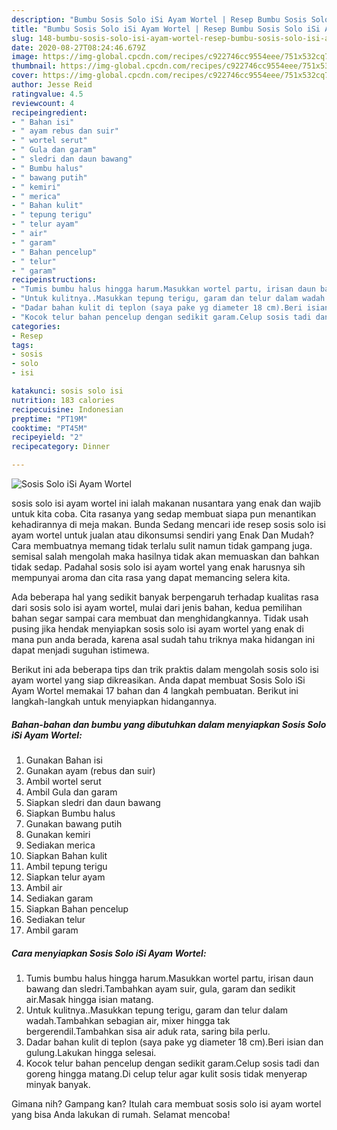 ```yaml
---
description: "Bumbu Sosis Solo iSi Ayam Wortel | Resep Bumbu Sosis Solo iSi Ayam Wortel Yang Mudah Dan Praktis"
title: "Bumbu Sosis Solo iSi Ayam Wortel | Resep Bumbu Sosis Solo iSi Ayam Wortel Yang Mudah Dan Praktis"
slug: 148-bumbu-sosis-solo-isi-ayam-wortel-resep-bumbu-sosis-solo-isi-ayam-wortel-yang-mudah-dan-praktis
date: 2020-08-27T08:24:46.679Z
image: https://img-global.cpcdn.com/recipes/c922746cc9554eee/751x532cq70/sosis-solo-isi-ayam-wortel-foto-resep-utama.jpg
thumbnail: https://img-global.cpcdn.com/recipes/c922746cc9554eee/751x532cq70/sosis-solo-isi-ayam-wortel-foto-resep-utama.jpg
cover: https://img-global.cpcdn.com/recipes/c922746cc9554eee/751x532cq70/sosis-solo-isi-ayam-wortel-foto-resep-utama.jpg
author: Jesse Reid
ratingvalue: 4.5
reviewcount: 4
recipeingredient:
- " Bahan isi"
- " ayam rebus dan suir"
- " wortel serut"
- " Gula dan garam"
- " sledri dan daun bawang"
- " Bumbu halus"
- " bawang putih"
- " kemiri"
- " merica"
- " Bahan kulit"
- " tepung terigu"
- " telur ayam"
- " air"
- " garam"
- " Bahan pencelup"
- " telur"
- " garam"
recipeinstructions:
- "Tumis bumbu halus hingga harum.Masukkan wortel partu, irisan daun bawang dan sledri.Tambahkan ayam suir, gula, garam dan sedikit air.Masak hingga isian matang."
- "Untuk kulitnya..Masukkan tepung terigu, garam dan telur dalam wadah.Tambahkan sebagian air, mixer hingga tak bergerendil.Tambahkan sisa air aduk rata, saring bila perlu."
- "Dadar bahan kulit di teplon (saya pake yg diameter 18 cm).Beri isian dan gulung.Lakukan hingga selesai."
- "Kocok telur bahan pencelup dengan sedikit garam.Celup sosis tadi dan goreng hingga matang.Di celup telur agar kulit sosis tidak menyerap minyak banyak."
categories:
- Resep
tags:
- sosis
- solo
- isi

katakunci: sosis solo isi 
nutrition: 183 calories
recipecuisine: Indonesian
preptime: "PT19M"
cooktime: "PT45M"
recipeyield: "2"
recipecategory: Dinner

---
```



![Sosis Solo iSi Ayam Wortel](https://img-global.cpcdn.com/recipes/c922746cc9554eee/751x532cq70/sosis-solo-isi-ayam-wortel-foto-resep-utama.jpg)


sosis solo isi ayam wortel ini ialah makanan nusantara yang enak dan wajib untuk kita coba. Cita rasanya yang sedap membuat siapa pun menantikan kehadirannya di meja makan.
Bunda Sedang mencari ide resep sosis solo isi ayam wortel untuk jualan atau dikonsumsi sendiri yang Enak Dan Mudah? Cara membuatnya memang tidak terlalu sulit namun tidak gampang juga. semisal salah mengolah maka hasilnya tidak akan memuaskan dan bahkan tidak sedap. Padahal sosis solo isi ayam wortel yang enak harusnya sih mempunyai aroma dan cita rasa yang dapat memancing selera kita.



Ada beberapa hal yang sedikit banyak berpengaruh terhadap kualitas rasa dari sosis solo isi ayam wortel, mulai dari jenis bahan, kedua pemilihan bahan segar sampai cara membuat dan menghidangkannya. Tidak usah pusing jika hendak menyiapkan sosis solo isi ayam wortel yang enak di mana pun anda berada, karena asal sudah tahu triknya maka hidangan ini dapat menjadi suguhan istimewa.


Berikut ini ada beberapa tips dan trik praktis dalam mengolah sosis solo isi ayam wortel yang siap dikreasikan. Anda dapat membuat Sosis Solo iSi Ayam Wortel memakai 17 bahan dan 4 langkah pembuatan. Berikut ini langkah-langkah untuk menyiapkan hidangannya.

<!--inarticleads1-->

##### Bahan-bahan dan bumbu yang dibutuhkan dalam menyiapkan Sosis Solo iSi Ayam Wortel:

1. Gunakan  Bahan isi
1. Gunakan  ayam (rebus dan suir)
1. Ambil  wortel serut
1. Ambil  Gula dan garam
1. Siapkan  sledri dan daun bawang
1. Siapkan  Bumbu halus
1. Gunakan  bawang putih
1. Gunakan  kemiri
1. Sediakan  merica
1. Siapkan  Bahan kulit
1. Ambil  tepung terigu
1. Siapkan  telur ayam
1. Ambil  air
1. Sediakan  garam
1. Siapkan  Bahan pencelup
1. Sediakan  telur
1. Ambil  garam




<!--inarticleads2-->

##### Cara menyiapkan Sosis Solo iSi Ayam Wortel:

1. Tumis bumbu halus hingga harum.Masukkan wortel partu, irisan daun bawang dan sledri.Tambahkan ayam suir, gula, garam dan sedikit air.Masak hingga isian matang.
1. Untuk kulitnya..Masukkan tepung terigu, garam dan telur dalam wadah.Tambahkan sebagian air, mixer hingga tak bergerendil.Tambahkan sisa air aduk rata, saring bila perlu.
1. Dadar bahan kulit di teplon (saya pake yg diameter 18 cm).Beri isian dan gulung.Lakukan hingga selesai.
1. Kocok telur bahan pencelup dengan sedikit garam.Celup sosis tadi dan goreng hingga matang.Di celup telur agar kulit sosis tidak menyerap minyak banyak.




Gimana nih? Gampang kan? Itulah cara membuat sosis solo isi ayam wortel yang bisa Anda lakukan di rumah. Selamat mencoba!
